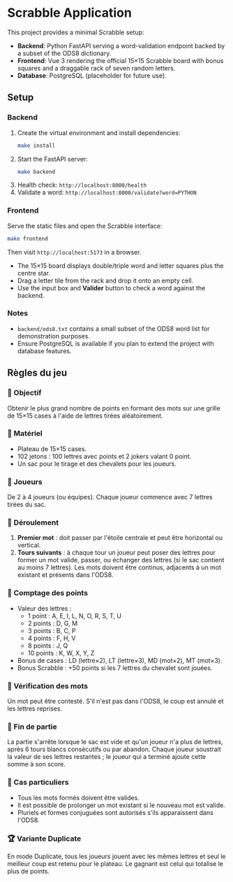 # Scrabble Application

This project provides a minimal Scrabble setup:

- **Backend**: Python FastAPI serving a word-validation endpoint backed by a subset of the ODS8 dictionary.
- **Frontend**: Vue 3 rendering the official 15×15 Scrabble board with bonus squares and a draggable rack of seven random letters.
- **Database**: PostgreSQL (placeholder for future use).

## Setup

### Backend
1. Create the virtual environment and install dependencies:
   ```bash
   make install
   ```
2. Start the FastAPI server:
   ```bash
   make backend
   ```
3. Health check: `http://localhost:8000/health`
4. Validate a word: `http://localhost:8000/validate?word=PYTHON`

### Frontend
Serve the static files and open the Scrabble interface:
```bash
make frontend
```
Then visit `http://localhost:5173` in a browser.

- The 15×15 board displays double/triple word and letter squares plus the centre star.
- Drag a letter tile from the rack and drop it onto an empty cell.
- Use the input box and **Valider** button to check a word against the backend.

### Notes
- `backend/ods8.txt` contains a small subset of the ODS8 word list for demonstration purposes.
- Ensure PostgreSQL is available if you plan to extend the project with database features.

## Règles du jeu

### 🎯 Objectif
Obtenir le plus grand nombre de points en formant des mots sur une grille de 15×15 cases à l'aide de lettres tirées aléatoirement.

### 🎲 Matériel
- Plateau de 15×15 cases.
- 102 jetons : 100 lettres avec points et 2 jokers valant 0 point.
- Un sac pour le tirage et des chevalets pour les joueurs.

### 👥 Joueurs
De 2 à 4 joueurs (ou équipes). Chaque joueur commence avec 7 lettres tirées du sac.

### 🧠 Déroulement
1. **Premier mot** : doit passer par l'étoile centrale et peut être horizontal ou vertical.
2. **Tours suivants** : à chaque tour un joueur peut poser des lettres pour former un mot valide, passer, ou échanger des lettres (si le sac contient au moins 7 lettres). Les mots doivent être continus, adjacents à un mot existant et présents dans l'ODS8.

### 🧮 Comptage des points
- Valeur des lettres :
  - 1 point : A, E, I, L, N, O, R, S, T, U
  - 2 points : D, G, M
  - 3 points : B, C, P
  - 4 points : F, H, V
  - 8 points : J, Q
  - 10 points : K, W, X, Y, Z
- Bonus de cases : LD (lettre×2), LT (lettre×3), MD (mot×2), MT (mot×3).
- Bonus Scrabble : +50 points si les 7 lettres du chevalet sont jouées.

### 📕 Vérification des mots
Un mot peut être contesté. S'il n'est pas dans l'ODS8, le coup est annulé et les lettres reprises.

### 🧾 Fin de partie
La partie s'arrête lorsque le sac est vide et qu'un joueur n'a plus de lettres, après 6 tours blancs consécutifs ou par abandon. Chaque joueur soustrait la valeur de ses lettres restantes ; le joueur qui a terminé ajoute cette somme à son score.

### 🧩 Cas particuliers
- Tous les mots formés doivent être valides.
- Il est possible de prolonger un mot existant si le nouveau mot est valide.
- Pluriels et formes conjuguées sont autorisés s'ils apparaissent dans l'ODS8.

### 🏆 Variante Duplicate
En mode Duplicate, tous les joueurs jouent avec les mêmes lettres et seul le meilleur coup est retenu pour le plateau. Le gagnant est celui qui totalise le plus de points.
